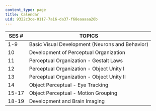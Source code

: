 ```yaml
---
content_type: page
title: Calendar
uid: 9322c3ce-0117-7a16-da37-f68eaaaaa20b
---
```


| SES # | TOPICS |
| --- | --- |
| 1-9 | Basic Visual Development (Neurons and Behavior) |
| 10 | Development of Perceptual Organization |
| 11 | Perceptual Organization - Gestalt Laws |
| 12 | Perceptual Organization - Object Unity I |
| 13 | Perceptual Organization - Object Unity II |
| 14 | Object Perceptual - Eye Tracking |
| 15-17 | Object Perceptual - Motion Grouping |
| 18-19 | Development and Brain Imaging